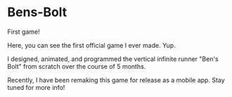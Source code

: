 # Bens-Bolt
First game!

Here, you can see the first official game I ever made. Yup.

I designed, animated, and programmed the vertical infinite runner "Ben's Bolt" from scratch over the course of 5 months. 

Recently, I have been remaking this game for release as a mobile app. Stay tuned for more info!